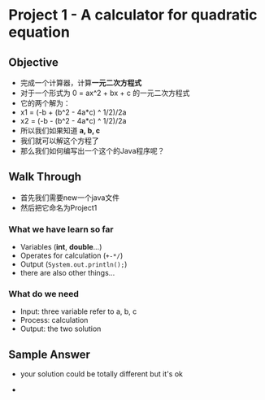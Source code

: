 # Project 1 - A calculator for quadratic equation
## Objective
* 完成一个计算器，计算**一元二次方程式**
* 对于一个形式为 0 = ax^2 + bx + c 的一元二次方程式
* 它的两个解为：
* x1 = (-b + (b^2 - 4a*c) ^ 1/2)/2a
* x2 = (-b - (b^2 - 4a*c) ^ 1/2)/2a
* 所以我们如果知道 **a, b, c**
* 我们就可以解这个方程了
* 那么我们如何编写出一个这个的Java程序呢？
## Walk Through
* 首先我们需要new一个java文件
* 然后把它命名为Project1
### What we have learn so far
* Variables (**int**, **double**...)
* Operates for calculation (`+-*/`)
* Output (`System.out.println();`)
* there are also other things...
### What do we need
* Input: three variable refer to a, b, c
* Process: calculation
* Output: the two solution
## Sample Answer
- your solution could be totally different but it's ok
* 